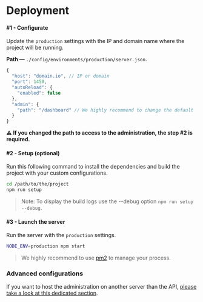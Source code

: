 # Deployment

#### #1 - Configurate

Update the `production` settings with the IP and domain name where the project will be running.

**Path —** `./config/environments/production/server.json`.
```js
{
  "host": "domain.io", // IP or domain
  "port": 1450,
  "autoReload": {
    "enabled": false
  },
  "admin": {
    "path": "/dashboard" // We highly recommend to change the default `/admin` path for security reasons.
  }
}
```

**⚠️  If you changed the path to access to the administration, the step #2 is required.**

#### #2 - Setup (optional)

Run this following command to install the dependencies and build the project with your custom configurations.

```bash
cd /path/to/the/project
npm run setup
```

> Note: To display the build logs use the --debug option `npm run setup --debug`.

#### #3 - Launch the server

Run the server with the `production` settings.

```bash
NODE_ENV=production npm start
```

> We highly recommend to use [pm2](https://github.com/Unitech/pm2/) to manage your process.

### Advanced configurations

If you want to host the administration on another server than the API, [please take a look at this dedicated section](../advanced/customize-admin.md#deployment).
